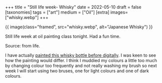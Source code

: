 +++
title = "Still life week- Whisky"
date = 2022-05-10
draft =  false
[taxonomies]
tags = ["art"]
medium = ["Oil"]
[extra]
images= ["whisky.webp"]
+++

{{ image(class="framed", src="whisky.webp", alt="Japanese Whisky") }}

Still life week at oil painting class tonight. Had a fun time.

Source: from life.

I have actually [painted this whisky bottle before digitally](/art/2021-10-06-inktober-spirit/). I was keen to see how the painting would differ. I think I muddied my colours a little too much by changing colour too frequently and not really washing my brush so next week I will start using two bruses, one for light colours and one of dark colours.
